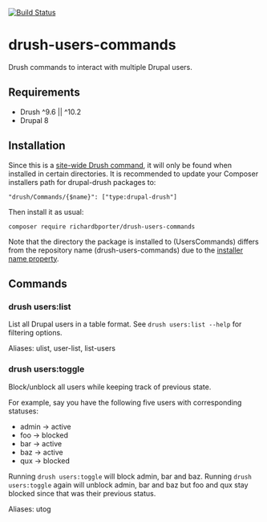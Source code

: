 [![Build Status](https://travis-ci.org/richardbporter/drush-users-commands.svg?branch=master)](https://travis-ci.org/richardbporter/drush-users-commands)

# drush-users-commands
Drush commands to interact with multiple Drupal users.

## Requirements
- Drush ^9.6 || ^10.2
- Drupal 8

## Installation
Since this is a [site-wide Drush command](https://docs.drush.org/en/master/commands/#site-wide-drush-commands), it will only be
found when installed in certain directories. It is recommended to update your Composer installers path for drupal-drush
packages to:
 ```
 "drush/Commands/{$name}": ["type:drupal-drush"]
 ```
 Then install it as usual:
 ```
 composer require richardbporter/drush-users-commands
 ```
 Note that the directory the package is installed to (UsersCommands) differs from the repository name (drush-users-commands) due to the [installer name property]( https://github.com/richardbporter/drush-users-commands/blob/00901a53914ea9cbf94409bfdc7708fd6581e6bd/composer.json#L35).
 
## Commands

### drush users:list
List all Drupal users in a table format. See `drush users:list --help`
for filtering options.

Aliases: ulist, user-list, list-users

### drush users:toggle
Block/unblock all users while keeping track of previous state.

For example, say you have the following five users with corresponding
statuses:

- admin -> active
- foo   -> blocked
- bar   -> active
- baz   -> active
- qux   -> blocked

Running `drush users:toggle` will block admin, bar and baz. Running
`drush users:toggle` again will unblock admin, bar and baz but foo and
qux stay blocked since that was their previous status.

Aliases: utog
